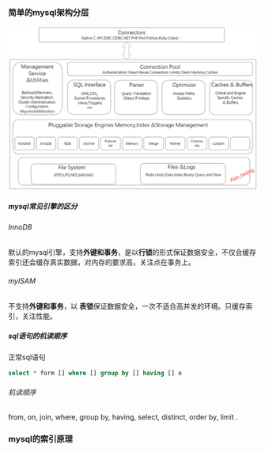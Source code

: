### 简单的mysql架构分层

<img src="mysql%E8%BF%9B%E9%98%B6.assets/1066923-20190221103706946-1180917597.png" alt="img" style="zoom:67%;" />

##### mysql常见引擎的区分

###### InnoDB

默认的mysql引擎，支持**外键和事务**，是以**行锁**的形式保证数据安全，不仅会缓存索引还会缓存真实数据，对内存的要求高，关注点在事务上。

###### myISAM

不支持**外键和事务**，以 **表锁**保证数据安全，一次不适合高并发的环境。只缓存索引，关注性能。

##### sql语句的机读顺序

正常sql语句

```sql
select * form [] where [] group by [] having [] o
```

###### 机读顺序

from,  on,  join,  where,  group by,  having,  select,  distinct,  order by,  limit .


### mysql的索引原理



